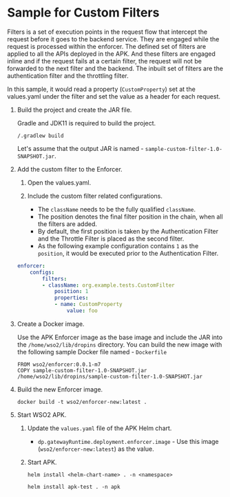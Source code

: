 # Sample for Custom Filters

Filters is a set of execution points in the request flow that intercept the request before it goes to the
backend service. They are engaged while the request is processed within the enforcer. The defined set of filters
are applied to all the APIs deployed in the APK. And these filters are engaged inline and if the request
fails at a certain filter, the request will not be forwarded to the next filter and the backend.
The inbuilt set of filters are the authentication filter and the throttling filter.

In this sample, it would read a property (`CustomProperty`) set at the values.yaml under the filter and
set the value as a header for each request.


1. Build the project and create the JAR file.

   Gradle and JDK11 is required to build the project.

    ```
    /.gradlew build
    ```

   Let's assume that the output JAR is named - `sample-custom-filter-1.0-SNAPSHOT.jar`.

2. Add the custom filter to the Enforcer.

    1. Open the values.yaml.
    2. Include the custom filter related configurations.

        - The `className` needs to be the fully qualified `className`.
        - The position denotes the final filter position in the chain, when all the filters are added.
        - By default, the first position is taken by the Authentication Filter and the Throttle Filter is placed as the second filter.
        - As the following example configuration contains `1` as the `position`, it would be executed prior to the Authentication Filter.

    ```yaml
    enforcer:
        configs:
            filters:
            - className: org.example.tests.CustomFilter
                position: 1
                properties:
                - name: CustomProperty
                    value: foo
    ```

3. Create a Docker image.

   Use the APK Enforcer image as the base image and include the JAR into the `/home/wso2/lib/dropins` directory.
   You can build the new image with the following sample Docker file named - `Dockerfile`

    ```
    FROM wso2/enforcer:0.0.1-m7 
    COPY sample-custom-filter-1.0-SNAPSHOT.jar /home/wso2/lib/dropins/sample-custom-filter-1.0-SNAPSHOT.jar
    ```

4. Build the new Enforcer image.

    `docker build -t wso2/enforcer-new:latest . `

5. Start WSO2 APK.

    1. Update the `values.yaml` file of the APK Helm chart.
        - `dp.gatewayRuntime.deployment.enforcer.image` - Use this image (`wso2/enforcer-new:latest`) as the value.
    2. Start APK.

       ```tab="Format"
       helm install <helm-chart-name> . -n <namespace>
       ```

       ```tab="Example"
       helm install apk-test . -n apk
       ```
